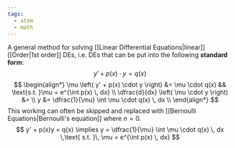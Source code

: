 ```yaml
---
tags:
  - atom
  - math
---
```

A general method for solving [[Linear Differential Equations|linear]] [[Order|1st order]] DEs, i.e. DEs that can be put into the following **standard form**:
$$ y' + p(x) \cdot y = q(x) $$
$$ \begin{align*}
	\mu \left( y' + p(x) \cdot y \right) &= \mu \cdot q(x) && \text{s.t. }\mu = e^{\int p(x) \, dx} \\
	\dfrac{d}{dx} \left( \mu \cdot y \right) &= \\
	y &= \dfrac{1}{\mu} \int \mu \cdot q(x) \, dx \\
\end{align*} $$
This working can often be skipped and replaced with [[Bernoulli Equations|Bernoulli's equation]] where $n=0$.
$$ y' + p(x)y = q(x) \implies y = \dfrac{1}{\mu} \int \mu \cdot q(x) \, dx \,\text{  s.t. }\, \mu = e^{\int p(x) \, dx} $$